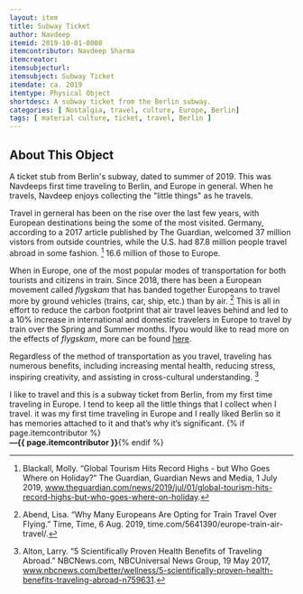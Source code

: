 ```yaml
---
layout: item
title: Subway Ticket
author: Navdeep
itemid: 2019-10-01-0008
itemcontributor: Navdeep Sharma
itemcreator: 
itemsubjecturl: 
itemsubject: Subway Ticket
itemdate: ca. 2019
itemtype: Physical Object
shortdesc: A subway ticket from the Berlin subway. 
categories: [ Nostalgia, travel, culture, Europe, Berlin]
tags: [ material culture, ticket, travel, Berlin ]
---
```


## About This Object

A ticket stub from Berlin's subway, dated to summer of 2019. This was Navdeeps first time traveling to Berlin, and Europe in general. When he travels, Navdeep enjoys collecting the "little things" as he travels. 

Travel in gerneral has been on the rise over the last few years, with European destinations being the some of the most visited. Germany, according to a 2017 article published by The Guardian, welcomed 37 million vistors from outside countries, while the U.S. had 87.8 million people travel abroad in some fashion. [^1] 16.6 million of those to Europe.

When in Europe, one of the most popular modes of transportation for both tourists and citizens in train. Since 2018, there has been a European movement called *flygskam* that has banded together Europeans to travel more by ground vehicles (trains, car, ship, etc.) than by air. [^2] This is all in effort to reduce the carbon footprint that air travel leaves behind and led to a 10% increase in international and domestic travelers in Europe to travel by train over the Spring and Summer months. Ifyou would like to read more on the effects of *flygskam*, more can be found [here](https://time.com/5641390/europe-train-air-travel/).

Regardless of the method of transportation as you travel, traveling has numerous benefits, including increasing mental health, reducing stress, inspiring creativity, and assisting in cross-cultural understanding. [^3] 

<p class="blockquote">I like to travel and this is a subway ticket from Berlin, from my first time traveling in Europe.  I tend to keep all the little things that I collect when I travel. it was my first time traveling in Europe and I really liked Berlin so it has memories attached to it and that’s why it’s significant. {% if page.itemcontributor %}<br><strong>—{{ page.itemcontributor }}</strong>{% endif %}</p>

[^1]: Blackall, Molly. “Global Tourism Hits Record Highs - but Who Goes Where on Holiday?” The Guardian, Guardian News and Media, 1 July 2019, www.theguardian.com/news/2019/jul/01/global-tourism-hits-record-highs-but-who-goes-where-on-holiday.
[^2]: Abend, Lisa. “Why Many Europeans Are Opting for Train Travel Over Flying.” Time, Time, 6 Aug. 2019, time.com/5641390/europe-train-air-travel/.
[^3]: Alton, Larry. “5 Scientifically Proven Health Benefits of Traveling Abroad.” NBCNews.com, NBCUniversal News Group, 19 May 2017, www.nbcnews.com/better/wellness/5-scientifically-proven-health-benefits-traveling-abroad-n759631.
